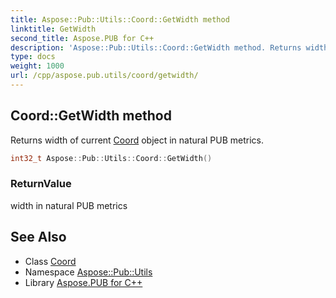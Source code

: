 ```yaml
---
title: Aspose::Pub::Utils::Coord::GetWidth method
linktitle: GetWidth
second_title: Aspose.PUB for C++
description: 'Aspose::Pub::Utils::Coord::GetWidth method. Returns width of current Coord object in natural PUB metrics in C++.'
type: docs
weight: 1000
url: /cpp/aspose.pub.utils/coord/getwidth/
---
```

## Coord::GetWidth method


Returns width of current [Coord](../) object in natural PUB metrics.

```cpp
int32_t Aspose::Pub::Utils::Coord::GetWidth()
```


### ReturnValue

width in natural PUB metrics

## See Also

* Class [Coord](../)
* Namespace [Aspose::Pub::Utils](../../)
* Library [Aspose.PUB for C++](../../../)
